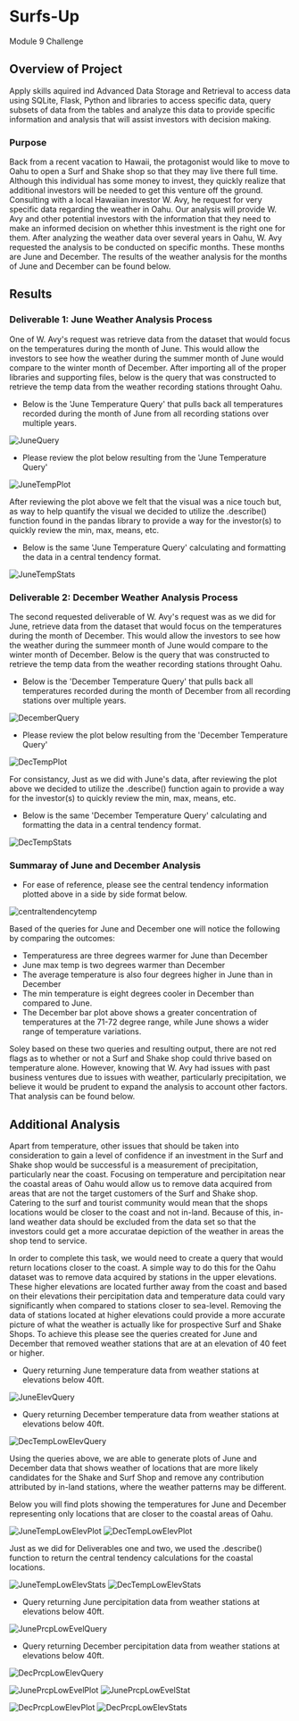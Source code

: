 # Surfs-Up
Module 9 Challenge

## Overview of Project

Apply skills aquired ind Advanced Data Storage and Retrieval to access data using SQLite, Flask, Python and libraries to access specific data, query subsets of data from the tables and analyze this data to provide specific information and analysis that will assist investors with decision making.

### Purpose

Back from a recent vacation to Hawaii, the protagonist would like to move to Oahu to open a Surf and Shake shop so that they may live there full time. Although this individual has some money to invest, they quickly realize that additional investors will be needed to get this venture off the ground.  Consulting with a local Hawaiian investor W. Avy, he request for very specific data regarding the weather in Oahu.  Our analysis will provide W. Avy and other potential investors with the information that they need to make an informed decision on whether thhis investment is the right one for them.  After analyzing the weather data over several years in Oahu, W. Avy requested the analysis to be conducted on specific months. These months are June and December.  The results of the weather analysis for the months of June and December can be found below.

## Results

### Deliverable 1: June Weather Analysis Process

One of W. Avy's request was retrieve data from the dataset that would focus on the temperatures during the month of June.  This would allow the investors to see how the weather during the summer month of June would compare to the winter month of December.  After importing all of the proper libraries and supporting files, below is the query that was constructed to retrieve the temp data from the weather recording stations throught Oahu.


* Below is the 'June Temperature Query' that pulls back all temperatures recorded during the month of June from all recording stations over multiple years.  

![JuneQuery](Resources/JuneQuery.png)

* Please review the plot below resulting from the 'June Temperature Query'

![JuneTempPlot](Resources/JuneTempPlot.png)

After reviewing the plot above we felt that the visual was a nice touch but, as way to help quantify the visual we decided to utilize the .describe() function found in the pandas library to provide a way for the investor(s) to quickly review the min, max, means, etc.

* Below is the same 'June Temperature Query' calculating and formatting the data in a central tendency format.  

![JuneTempStats](Resources/JuneTempStats.png)


### Deliverable 2: December Weather Analysis Process

The second requested deliverable of W. Avy's request was as we did for June, retrieve data from the dataset that would focus on the temperatures during the month of December.  This would allow the investors to see how the weather during the summeer month of June would compare to the winter month of December.  Below is the query that was constructed to retrieve the temp data from the weather recording stations throught Oahu.

* Below is the 'December Temperature Query' that pulls back all temperatures recorded during the month of December from all recording stations over multiple years.  

![DecemberQuery](Resources/DecemberQuery.png)

* Please review the plot below resulting from the 'December Temperature Query'

![DecTempPlot](Resources/DecTempPlot.png)

For consistancy, Just as we did with June's data, after reviewing the plot above we decided to utilize the .describe() function again to provide a way for the investor(s) to quickly review the min, max, means, etc.

* Below is the same 'December Temperature Query' calculating and formatting the data in a central tendency format.  

![DecTempStats](Resources/DecTempStats.png)

### Summaray of June and December Analysis

* For ease of reference, please see the central tendency information plotted above in a side by side format below.  

![centraltendencytemp](Resources/centraltendencytemp.png)

Based of the queries for June and December one will notice the following by comparing the outcomes:
  * Temperaturess are three degrees warmer for June than December
  * June max temp is two degrees warmer than December
  * The average temperature is also four degrees higher in June than in December
  * The min temperature is eight degrees cooler in December than compared to June.
  * The December bar plot above shows a greater concentration of temperatures at the 71-72 degree range, while June shows a wider range of temperature variations.

Soley based on these two queries and resulting output, there are not red flags as to whether or not a Surf and Shake shop could thrive based on temperature alone.  However, knowing that W. Avy had issues with past business ventures due to issues with weather, particularly precipitation, we believe it would be prudent to expand the analysis to account other factors.  That analysis can be found below.

## Additional Analysis

Apart from temperature, other issues that should be taken into consideration to gain a level of confidence if an investment in the Surf and Shake shop would be successful is a measurement of precipitation, particularly near the coast.  Focusing on temperature and percipitation near the coastal areas of Oahu would allow us to remove data acquired from areas that are not the target customers of the Surf and Shake shop. Catering to the surf and tourist community would mean that the shops locations would be closer to the coast and not in-land. Because of this, in-land weather data should be excluded from the data set so that the investors could get a more accuratae depiction of the weather in areas the shop tend to service. 

In order to complete this task, we would need to create a query that would return locations closer to the coast.  A simple way to do this for the Oahu dataset was to remove data acquired by stations in the upper elevations.  These higher elevations are located further away from the coast and based on their elevations their percipitation data and temperature data could vary significantly when compared to stations closer to sea-level.  Removing the data of stations located at higher elevations could provide a more accurate picture of what the weather is actually like for prospective Surf and Shake Shops.  To achieve this please see the queries created for June and December that removed weather stations that are at an elevation of 40 feet or higher.

* Query returning June temperature data from weather stations at elevations below 40ft.
 
![JuneElevQuery](Resources/JuneElevQuery.png)

* Query returning December temperature data from weather stations at elevations below 40ft.
 
![DecTempLowElevQuery](Resources/DecTempLowElevQuery.png)

Using the queries above, we are able to generate plots of June and December data that shows weather of locations that are more likely candidates for the Shake and Surf Shop and remove any contribution attributed by in-land stations, where the weather patterns may be different.

Below you will find plots showing the temperatures for June and December representing only locations that are closer to the coastal areas of Oahu.

![JuneTempLowElevPlot](Resources/JuneTempLowElevPlot.png)
![DecTempLowElevPlot](Resources/DecTempLowElevPlot.png)

Just as we did for Deliverables one and two, we used the .describe() function to return the central tendency calculations for the coastal locations.

![JuneTempLowElevStats](Resources/JuneTempLowElevStats.png)
![DecTempLowElevStats](Resources/DecTempLowElevStats.png)

* Query returning June percipitation data from weather stations at elevations below 40ft.
 
![JunePrcpLowEvelQuery](Resources/JunePrcpLowEvelQuery.png)

* Query returning December percipitation data from weather stations at elevations below 40ft.
 
![DecPrcpLowElevQuery](Resources/DecPrcpLowElevQuery.png)


![JunePrcpLowEvelPlot](Resources/JunePrcpLowEvelPlot.png)
![JunePrcpLowEvelStat](Resources/JunePrcpLowEvelStat.png)


![DecPrcpLowElevPlot](Resources/DecPrcpLowElevPlot.png)
![DecPrcpLowElevStats](Resources/DecPrcpLowElevStats.png)
